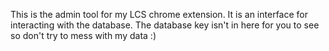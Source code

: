 

This is the admin tool for my LCS chrome extension. It is an interface for interacting with the database. The database key isn't in here for you to see so don't try to mess with my data :)
